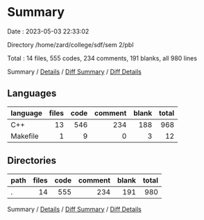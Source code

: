 # Summary

Date : 2023-05-03 22:33:02

Directory /home/zard/college/sdf/sem 2/pbl

Total : 14 files,  555 codes, 234 comments, 191 blanks, all 980 lines

Summary / [Details](details.md) / [Diff Summary](diff.md) / [Diff Details](diff-details.md)

## Languages
| language | files | code | comment | blank | total |
| :--- | ---: | ---: | ---: | ---: | ---: |
| C++ | 13 | 546 | 234 | 188 | 968 |
| Makefile | 1 | 9 | 0 | 3 | 12 |

## Directories
| path | files | code | comment | blank | total |
| :--- | ---: | ---: | ---: | ---: | ---: |
| . | 14 | 555 | 234 | 191 | 980 |

Summary / [Details](details.md) / [Diff Summary](diff.md) / [Diff Details](diff-details.md)